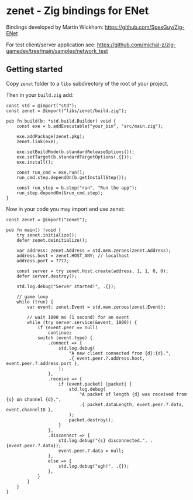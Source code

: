 # zenet - Zig bindings for ENet

Bindings developed by Martin Wickham: https://github.com/SpexGuy/Zig-ENet

For test client/server application see: https://github.com/michal-z/zig-gamedev/tree/main/samples/network_test

## Getting started

Copy `zenet` folder to a `libs` subdirectory of the root of your project.

Then in your `build.zig` add:

```zig
const std = @import("std");
const zenet = @import("libs/zenet/build.zig");

pub fn build(b: *std.build.Builder) void {
    const exe = b.addExecutable("your_bin", "src/main.zig");

    exe.addPackage(zenet.pkg);
    zenet.link(exe);

    exe.setBuildMode(b.standardReleaseOptions());
    exe.setTarget(b.standardTargetOptions(.{}));
    exe.install();

    const run_cmd = exe.run();
    run_cmd.step.dependOn(b.getInstallStep());

    const run_step = b.step("run", "Run the app");
    run_step.dependOn(&run_cmd.step);
}
```

Now in your code you may import and use zenet:

```zig
const zenet = @import("zenet");

pub fn main() !void {
    try zenet.initialize();
    defer zenet.deinitialize();

    var address: zenet.Address = std.mem.zeroes(zenet.Address);
    address.host = zenet.HOST_ANY; // localhost
    address.port = 7777;

    const server = try zenet.Host.create(address, 1, 1, 0, 0);
    defer server.destroy();

    std.log.debug("Server started!", .{});

    // game loop
    while (true) {
        var event: zenet.Event = std.mem.zeroes(zenet.Event);

        // wait 1000 ms (1 second) for an event
        while (try server.service(&event, 1000)) {
            if (event.peer == null)
                continue;
            switch (event.type) {
                .connect => {
                    std.log.debug(
                        "A new client connected from {d}:{d}.",
                        .{ event.peer.?.address.host, event.peer.?.address.port },
                    );
                },
                .receive => {
                    if (event.packet) |packet| {
                        std.log.debug(
                            "A packet of length {d} was received from {s} on channel {d}.",
                            .{ packet.dataLength, event.peer.?.data, event.channelID },
                        );
                        packet.destroy();
                    }
                },
                .disconnect => {
                    std.log.debug("{s} disconnected.", .{event.peer.?.data});
                    event.peer.?.data = null;
                },
                else => {
                    std.log.debug("ugh!", .{});
                },
            }
        }
    }
}
```
